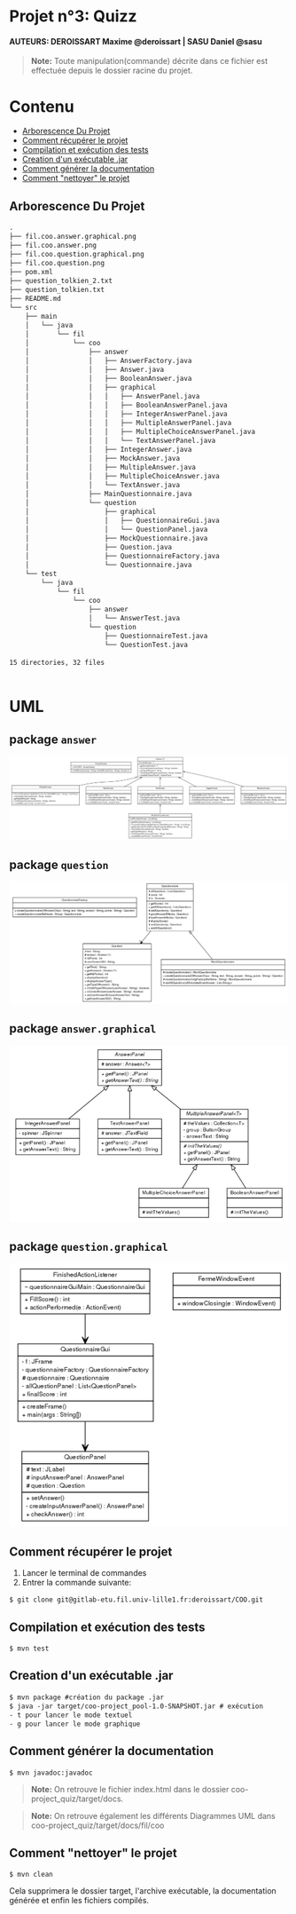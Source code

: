 Projet n°3: Quizz
=====================

#### AUTEURS: DEROISSART Maxime @deroissart | SASU Daniel @sasu

> **Note:** Toute manipulation(commande) décrite dans ce fichier est effectuée depuis le dossier
> racine du projet.

Contenu
=======

* [Arborescence Du Projet](#arborescence-du-projet)
* [Comment récupérer le projet](#comment-récupérer-le-projet)
* [Compilation et exécution des tests](#compilation-et-exécution-des-tests)
* [Creation d'un exécutable .jar](#creation-dun-exécutable-jar)
* [Comment générer la documentation](#comment-générer-la-documentation)
* [Comment "nettoyer" le projet](#comment-nettoyer-le-projet)



Arborescence Du Projet
----------------------
```
.
├── fil.coo.answer.graphical.png
├── fil.coo.answer.png
├── fil.coo.question.graphical.png
├── fil.coo.question.png
├── pom.xml
├── question_tolkien_2.txt
├── question_tolkien.txt
├── README.md
└── src
    ├── main
    │   └── java
    │       └── fil
    │           └── coo
    │               ├── answer
    │               │   ├── AnswerFactory.java
    │               │   ├── Answer.java
    │               │   ├── BooleanAnswer.java
    │               │   ├── graphical
    │               │   │   ├── AnswerPanel.java
    │               │   │   ├── BooleanAnswerPanel.java
    │               │   │   ├── IntegerAnswerPanel.java
    │               │   │   ├── MultipleAnswerPanel.java
    │               │   │   ├── MultipleChoiceAnswerPanel.java
    │               │   │   └── TextAnswerPanel.java
    │               │   ├── IntegerAnswer.java
    │               │   ├── MockAnswer.java
    │               │   ├── MultipleAnswer.java
    │               │   ├── MultipleChoiceAnswer.java
    │               │   └── TextAnswer.java
    │               ├── MainQuestionnaire.java
    │               └── question
    │                   ├── graphical
    │                   │   ├── QuestionnaireGui.java
    │                   │   └── QuestionPanel.java
    │                   ├── MockQuestionnaire.java
    │                   ├── Question.java
    │                   ├── QuestionnaireFactory.java
    │                   └── Questionnaire.java
    └── test
        └── java
            └── fil
                └── coo
                    ├── answer
                    │   └── AnswerTest.java
                    └── question
                        ├── QuestionnaireTest.java
                        └── QuestionTest.java

15 directories, 32 files


```
UML
====

package `answer`
---------------
![](fil.coo.answer.png)

package `question`
---------------
![](fil.coo.question.png)

package `answer.graphical`
---------------
![](fil.coo.answer.graphical.png)

package `question.graphical`
---------------
![](fil.coo.question.graphical.png)

Comment récupérer le projet
-----------------------------

1. Lancer le terminal de commandes
2. Entrer la commande suivante:

```
$ git clone git@gitlab-etu.fil.univ-lille1.fr:deroissart/COO.git
```

Compilation et exécution des tests
----------------------------------
```
$ mvn test
```

Creation d'un exécutable .jar
------------------------------

```
$ mvn package #création du package .jar
$ java -jar target/coo-project_pool-1.0-SNAPSHOT.jar # exécution
- t pour lancer le mode textuel
- g pour lancer le mode graphique
```

Comment générer la documentation
----------------------------------

```
$ mvn javadoc:javadoc
```

> **Note:** On retrouve le fichier index.html dans le dossier coo-project_quiz/target/docs.

> **Note:** On retrouve également les différents Diagrammes UML dans coo-project_quiz/target/docs/fil/coo



Comment "nettoyer" le projet
------------------------------

```
$ mvn clean
```


Cela supprimera le dossier target, l'archive exécutable, la documentation générée et enfin les fichiers compilés.
